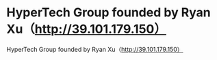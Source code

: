 # HyperTech Group founded by Ryan Xu（http://39.101.179.150）

HyperTech Group founded by Ryan Xu（http://39.101.179.150）